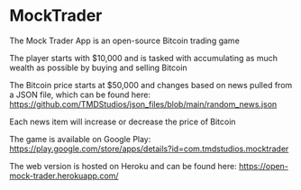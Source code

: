 # MockTrader
The Mock Trader App is an open-source Bitcoin trading game

The player starts with $10,000 and is tasked with accumulating as much wealth as possible by buying and selling Bitcoin

The Bitcoin price starts at $50,000 and changes based on news pulled from a JSON file, which can be found here: https://github.com/TMDStudios/json_files/blob/main/random_news.json

Each news item will increase or decrease the price of Bitcoin

The game is available on Google Play: https://play.google.com/store/apps/details?id=com.tmdstudios.mocktrader

The web version is hosted on Heroku and can be found here: https://open-mock-trader.herokuapp.com/
